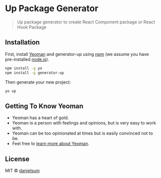 # Up Package Generator

> Up package generator to create React Component package or React Hook Package

## Installation

First, install [Yeoman](http://yeoman.io) and generator-up using [npm](https://www.npmjs.com/) (we assume you have pre-installed [node.js](https://nodejs.org/)).

```bash
npm install -g yo
npm install -g generator-up
```

Then generate your new project:

```bash
yo up
```

## Getting To Know Yeoman

 * Yeoman has a heart of gold.
 * Yeoman is a person with feelings and opinions, but is very easy to work with.
 * Yeoman can be too opinionated at times but is easily convinced not to be.
 * Feel free to [learn more about Yeoman](http://yeoman.io/).

## License

MIT © [danielsum](https://www.cherrypulp.com)


[npm-image]: https://badge.fury.io/js/generator-up.svg
[npm-url]: https://npmjs.org/package/generator-up
[travis-image]: https://travis-ci.com/uptoolkit/generator-up.svg?branch=master
[travis-url]: https://travis-ci.com/uptoolkit/generator-up
[daviddm-image]: https://david-dm.org/uptoolkit/generator-up.svg?theme=shields.io
[daviddm-url]: https://david-dm.org/uptoolkit/generator-up

